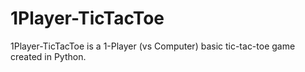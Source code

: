 # 1Player-TicTacToe
1Player-TicTacToe is a 1-Player (vs Computer) basic tic-tac-toe game created in Python.
